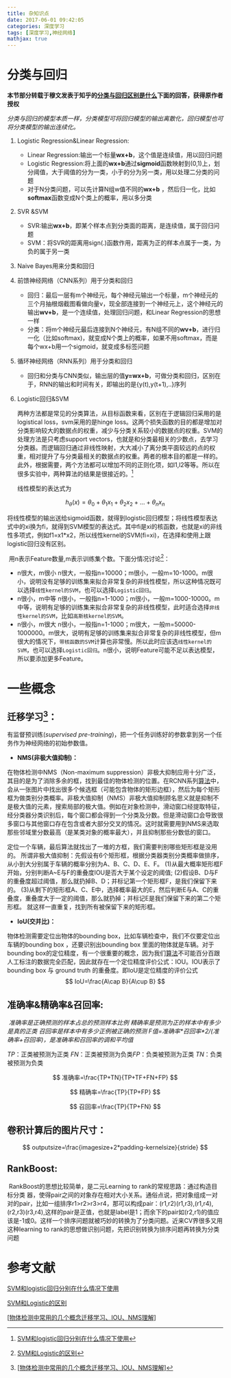 ```yaml
---
title: 杂知识点
date: 2017-06-01 09:42:05
categories: 深度学习
tags: [深度学习,神经网络]
mathjax: true
---
```


# 分类与回归

**本节部分转载于穆文发表于知乎的[分类与回归区别是什么](https://www.zhihu.com/question/21329754/answer/151216012)下面的回答，获得原作者授权**

*分类与回归的模型本质一样，分类模型可将回归模型的输出离散化，回归模型也可将分类模型的输出连续化。*

1. Logistic Regression&Linear Regression:

   + Linear Regression:输出一个标量**wx+b**，这个值是连续值，用以回归问题
   + Logistic Regression:将上面的**wx+b**通过**sigmoid**函数映射到(0,1)上，划分阈值，大于阈值的分为一类，小于的分为另一类，用以处理二分类的问题
   + 对于N分类问题，可以先计算N组w值不同的**wx+b** ，然后归一化，比如**softmax**函数变成N个类上的概率，用以多分类

2. SVR &SVM

   + SVR:输出**wx+b**，即某个样本点到分类面的距离，是连续值，属于回归问题
   + SVM：将SVR的距离用sign(.)函数作用，距离为正的样本点属于一类，为负的属于另一类

3. Naive Bayes用来分类和回归

4. 前馈神经网络（CNN系列）用于分类和回归

   + 回归：最后一层有m个神经元，每个神经元输出一个标量，m个神经元的三个月抽根烟截图看做向量v，现全部连接到一个神经元上，这个神经元的输出**wv+b**，是一个连续值，处理回归问题，和Linear Regression的思想一样
   + 分类：将m个神经元最后连接到N个神经元，有N组不同的**wv+b**，进行归一化（比如softmax)，就变成N个类上的概率，如果不用softmax，而是每个wx+b用一个sigmoid，就变成多标签问题

5. 循环神经网络（RNN系列）用于分类和回归

   + 回归和分类与CNN类似，输出层的值**y=wx+b**，可做分类和回归，区别在于，RNN的输出和时间有关，即输出的是{y(t),y(t+1),..}序列

6. Logistic回归&SVM

    两种方法都是常见的分类算法，从目标函数来看，区别在于逻辑回归采用的是logistical loss，svm采用的是hinge loss。这两个损失函数的目的都是增加对分类影响较大的数据点的权重，减少与分类关系较小的数据点的权重。SVM的处理方法是只考虑support vectors，也就是和分类最相关的少数点，去学习分类器。而逻辑回归通过非线性映射，大大减小了离分类平面较远的点的权重，相对提升了与分类最相关的数据点的权重。两者的根本目的都是一样的。此外，根据需要，两个方法都可以增加不同的正则化项，如l1,l2等等。所以在很多实验中，两种算法的结果是很接近的。[^1]

    线性模型的表达式为

$$
h_\theta(x)=\theta_0+\theta_1x_1+\theta_2x_2+...+\theta_nx_n
$$

​	将线性模型的输出送给sigmoid函数，就得到logistic回归模型；将线性模型表达式中的xi换为fi，就得到SVM模型的表达式。其中fi是xi的核函数，也就是xi的非线性多项式，例如f1=x1*x2，所以线性kernel的SVM(fi=xi)，在选择和使用上跟logistic回归没有区别。

​	用n表示Feature数量,m表示训练集个数。下面分情况讨论[^2]：

- n很大，m很小
  n很大，一般指n=10000；m很小，一般m=10-1000。m很小，说明没有足够的训练集来拟合非常复杂的非线性模型，所以这种情况既可以选择`线性kernel的SVM`，也可以选择`Logistic回归`。
- n很小，m中等 
  n很小，一般指n=1-1000；m很小，一般m=1000-10000。m中等，说明有足够的训练集来拟合非常复杂的非线性模型，此时适合选择`非线性kernel的SVM`，比如`高斯核kernel的SVM`。
- n很小，m很大
  n很小，一般指n=1-1000；m很大，一般m=50000-1000000。m很大，说明有足够的训练集来拟合非常复杂的非线性模型，但m很大的情况下，`带核函数的SVM`计算也非常慢。所以此时应该选`线性kernel的SVM`，也可以选择`Logistic回归`。n很小，说明Feature可能不足以表达模型，所以要添加更多Feature。







# 一些概念

## 迁移学习[^3]：

有监督预训练(*supervised pre-training*)，把一个任务训练好的参数拿到另一个任务作为神经网络的初始参数值。

+ **NMS(非极大值抑制)：**

在物体检测中NMS（Non-maximum suppression）非极大抑制应用十分广泛，其目的是为了消除多余的框，找到最佳的物体检测的位置。在RCNN系列[算法](http://lib.csdn.net/base/datastructure)中，会从一张图片中找出很多个候选框（可能包含物体的矩形边框），然后为每个矩形框为做类别分类概率。非极大值抑制（NMS）非极大值抑制顾名思义就是抑制不是极大值的元素，搜索局部的极大值。例如在对象检测中，滑动窗口经提取特征，经分类器分类识别后，每个窗口都会得到一个分类及分数。但是滑动窗口会导致很多窗口与其他窗口存在包含或者大部分交叉的情况。这时就需要用到NMS来选取那些邻域里分数最高（是某类对象的概率最大），并且抑制那些分数低的窗口。

定位一个车辆，最后算法就找出了一堆的方框，我们需要判别哪些矩形框是没用的。 所谓非极大值抑制：先假设有6个矩形框，根据分类器类别分类概率做排序，从小到大分别属于车辆的概率分别为A、B、C、D、E、F。
(1)从最大概率矩形框F开始，分别判断A~E与F的重叠度IOU是否大于某个设定的阈值;
(2)假设B、D与F的重叠度超过阈值，那么就扔掉B、D；并标记第一个矩形框F，是我们保留下来的。
(3)从剩下的矩形框A、C、E中，选择概率最大的E，然后判断E与A、C的重叠度，重叠度大于一定的阈值，那么就扔掉；并标记E是我们保留下来的第二个矩形框。
就这样一直重复，找到所有被保留下来的矩形框。

+ **IoU(交并比)：**

物体检测需要定位出物体的bounding box，比如车辆检查中，我们不仅要定位出车辆的bounding box ，还要识别出bounding box 里面的物体就是车辆。对于bounding box的定位精度，有一个很重要的概念，因为我们[算法](http://lib.csdn.net/base/datastructure)不可能百分百跟人工标注的数据完全匹配，因此就存在一个定位精度评价公式：IOU。IOU表示了bounding box 与 ground truth 的重叠度。即IoU是定位精度的评价公式
$$
IoU=\frac{A\cap B}{A\cup B}
$$

## 准确率&精确率&召回率:

​	_准确率是正确预测的样本占总的预测样本比例_
​	*精确率是预测为正的样本中有多少是真的正类*
​	*召回率是样本中有多少正例被正确的预测*
​	_F值=准确率\*召回率\*2/(准确率+召回率)，是准确率和召回率的调和平均值_

​*TP*：正类被预测为正类
​*FN*：正类被预测为负类
​*FP*：负类被预测为正类
​*TN*：负类被预测为负类

$$
准确率=\frac{TP+TN}{TP+TF+FN+FP}
$$

$$
精确率=\frac{TP}{TP+FP}
$$

$$
召回率=\frac{TP}{TP+FN}
$$

## 卷积计算后的图片尺寸：

$$
outputsize=\frac{imagesize+2*padding-kernelsize}{stride}
$$

## RankBoost:

​	RankBoost的思想比较简单，是二元Learning to rank的常规思路：通过构造目标分类	器，使得pair之间的对象存在相对大小关系。通俗点说，把对象组成一对对的pair，比如一组排序r1>r2>r3>r4，那可以构成pair：(r1,r2)(r1,r3),(r1,r4),(r2,r3)(r3,r4),这样的pair是正值，也就是label是1；而余下的pair如(r2,r1)的值应该是-1或0。这样一个排序问题就被巧妙的转换为了分类问题。近来CV界很多又用这种learning to rank的思想做识别问题，先把识别转换为排序问题再转换为分类问题



# 参考文献

[^1]: [SVM和logistic回归分别在什么情况下使用](https://www.zhihu.com/question/21704547/answer/20293255)
[^2]: [SVM和Logistic的区别](http://blog.csdn.net/ybdesire/article/details/54143481)
[^3]: [[物体检测中常用的几个概念迁移学习、IOU、NMS理解](http://blog.csdn.net/zhang_shuai12/article/details/52716952)]

[SVM和logistic回归分别在什么情况下使用](https://www.zhihu.com/question/21704547/answer/20293255)

[SVM和Logistic的区别](http://blog.csdn.net/ybdesire/article/details/54143481)

[[物体检测中常用的几个概念迁移学习、IOU、NMS理解](http://blog.csdn.net/zhang_shuai12/article/details/52716952)]

